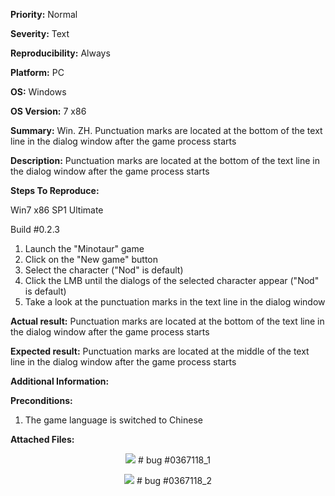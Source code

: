 **Priority:** Normal

**Severity:** Text

**Reproducibility:** Always

**Platform:** PC

**OS:** Windows

**OS Version:** 7 x86

**Summary:** Win. ZH. Punctuation marks are located at the bottom of the text line in the dialog window after the game process starts

**Description:** Punctuation marks are located at the bottom of the text line in the dialog window after the game process starts

**Steps To Reproduce:**

Win7 x86 SP1 Ultimate

Build #0.2.3

1. Launch the "Minotaur" game
2. Click on the "New game" button
3. Select the character ("Nod" is default)
4. Click the LMB until the dialogs of the selected character appear ("Nod" is default)
5. Take a look at the punctuation marks in the text line in the dialog window

**Actual result:** Punctuation marks are located at the bottom of the text line in the dialog window after the game process starts

**Expected result:** Punctuation marks are located at the middle of the text line in the dialog window after the game process starts

**Additional Information:**

**Preconditions:**
1. The game language is switched to Chinese

**Attached Files:**

<p align="center">
  <img src="https://image.ibb.co/hRGkEn/2018_02_01_13_21_24bug4_1.jpg">
  # bug #0367118_1
  </p>
<p align="center">
  <img src="https://image.ibb.co/gH1ffS/2018_02_01_13_21_24bug4.jpg">
  # bug #0367118_2
  </p>
